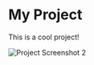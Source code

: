 # My Project

This is a cool project!


![Project Screenshot 2](https://another-image-url.com/image.jpg)
